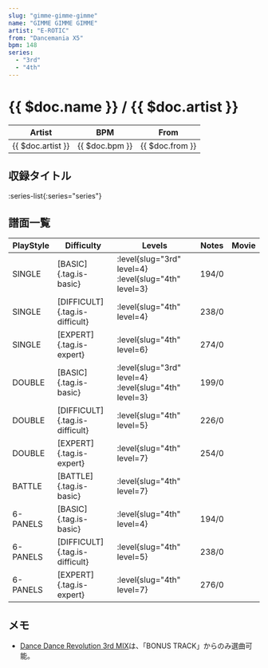 ```yaml
---
slug: "gimme-gimme-gimme"
name: "GIMME GIMME GIMME"
artist: "E-ROTIC"
from: "Dancemania X5"
bpm: 148
series:
  - "3rd"
  - "4th"
---
```


# {{ $doc.name }} / {{ $doc.artist }}

|Artist|BPM|From|
|------|---|----|
|{{ $doc.artist }}|{{ $doc.bpm }}|{{ $doc.from }}|

## 収録タイトル

:series-list{:series="series"}

## 譜面一覧

|PlayStyle|Difficulty|Levels|Notes|Movie|
|---------|----------|------|-----|-----|
|SINGLE|[BASIC]{.tag.is-basic}|<div class="field is-grouped is-grouped-multiline">:level{slug="3rd" level=4} :level{slug="4th" level=3}</div>|194/0||
|SINGLE|[DIFFICULT]{.tag.is-difficult}|<div class="field is-grouped is-grouped-multiline">:level{slug="4th" level=4}</div>|238/0||
|SINGLE|[EXPERT]{.tag.is-expert}|<div class="field is-grouped is-grouped-multiline">:level{slug="4th" level=6}</div>|274/0||
|DOUBLE|[BASIC]{.tag.is-basic}|<div class="field is-grouped is-grouped-multiline">:level{slug="3rd" level=4} :level{slug="4th" level=3}</div>|199/0||
|DOUBLE|[DIFFICULT]{.tag.is-difficult}|<div class="field is-grouped is-grouped-multiline">:level{slug="4th" level=5}</div>|226/0||
|DOUBLE|[EXPERT]{.tag.is-expert}|<div class="field is-grouped is-grouped-multiline">:level{slug="4th" level=7}</div>|254/0||
|BATTLE|[BATTLE]{.tag.is-basic}|<div class="field is-grouped is-grouped-multiline">:level{slug="4th" level=7}</div>|||
|6-PANELS|[BASIC]{.tag.is-basic}|<div class="field is-grouped is-grouped-multiline">:level{slug="4th" level=4}</div>|194/0||
|6-PANELS|[DIFFICULT]{.tag.is-difficult}|<div class="field is-grouped is-grouped-multiline">:level{slug="4th" level=5}</div>|238/0||
|6-PANELS|[EXPERT]{.tag.is-expert}|<div class="field is-grouped is-grouped-multiline">:level{slug="4th" level=7}</div>|276/0||

## メモ

- [Dance Dance Revolution 3rd MIX](/series/3rd)は、「BONUS TRACK」からのみ選曲可能。
